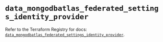 # `data_mongodbatlas_federated_settings_identity_provider`

Refer to the Terraform Registry for docs: [`data_mongodbatlas_federated_settings_identity_provider`](https://registry.terraform.io/providers/mongodb/mongodbatlas/1.16.1/docs/data-sources/federated_settings_identity_provider).
